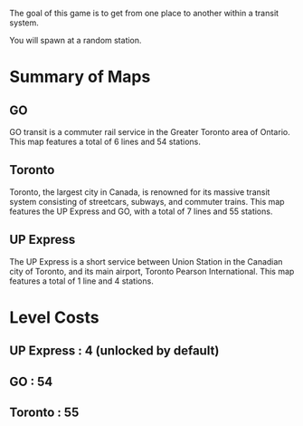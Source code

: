The goal of this game is to get from one place to another within a transit system.

You will spawn at a random station.



# Summary of Maps

## GO
GO transit is a commuter rail service in the Greater Toronto area of Ontario. This map features a total of 6 lines and 54 stations.

## Toronto
Toronto, the largest city in Canada, is renowned for its massive transit system consisting of streetcars, subways, and commuter trains. This map features the UP Express and GO, with a total of 7 lines and 55 stations.

## UP Express
The UP Express is a short service between Union Station in the Canadian city of Toronto, and its main airport, Toronto Pearson International. This map features a total of 1 line and 4 stations.



# Level Costs

## UP Express : 4 (unlocked by default)
## GO : 54
## Toronto : 55